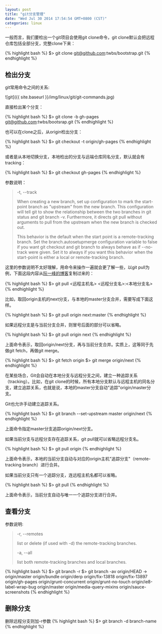 ```yaml
---
layout: post
title: "git分支管理"
date: "Wed Jul 30 2014 17:54:54 GMT+0800 (CST)"
categories: linux
---
```


一般而言，我们要检出一个git项目会使用git clone命令，git clone默认会把远程仓库包括全部分支，完整clone下来：

{% highlight bash %}
$> git clone git@github.com:twbs/bootstrap.git
{% endhighlight %}

检出分支
--------

git常用命令之间的关系:

![git]({{ site.baseurl }}/img/linux/git/git-commands.jpg)

直接检出某个分支：

{% highlight bash %}
$> git clone -b gh-pages git@github.com:twbs/bootsrap.git
{% endhighlight %}

也可以在clone之后，从origin检出分支：

{% highlight bash %}
$> git checkout -t origin/gh-pages
{% endhighlight %}

或者是从本地切换分支，本地检出的分支与远端仓库同名分支，默认就会有tracking：

{% highlight bash %}
$> git checkout gh-pages
{% endhighlight %}

参数说明：

> -t, --track
>
>    When creating a new branch, set up configuration to mark the start-point branch as "upstream" from the new branch. This configuration will tell git to show the relationship between the two branches in git status and git branch -v. Furthermore, it directs git pull without arguments to pull from the upstream when the new branch is checked out.
>
>    This behavior is the default when the start point is a remote-tracking branch. Set the branch.autosetupmerge configuration variable to false if you want git checkout and git branch to always behave as if --no-track were given. Set it to always if you want this behavior when the start-point is either a local or remote-tracking branch.

这里的参数说明不太好理解，用命令来操作一遍就会更了解一些，以git pull为例，下面这段内容从[阮一峰的博客](http://www.ruanyifeng.com/blog/2014/06/git_remote.html)复制过来的：

{% highlight bash %}
$> git pull <远程主机名> <远程分支名>:<本地分支名>
{% endhighlight %}

比如，取回origin主机的next分支，与本地的master分支合并，需要写成下面这样。

{% highlight bash %}
$> git pull origin next:master
{% endhighlight %}

如果远程分支是与当前分支合并，则冒号后面的部分可以省略。

{% highlight bash %}
$> git pull origin next
{% endhighlight %}

上面命令表示，取回origin/next分支，再与当前分支合并。实质上，这等同于先做git fetch，再做git merge。

{% highlight bash %}
$> git fetch origin
$> git merge origin/next
{% endhighlight %}

在某些场合，Git会自动在本地分支与远程分支之间，建立一种追踪关系（tracking）。比如，在git clone的时候，所有本地分支默认与远程主机的同名分支，建立追踪关系，也就是说，本地的master分支自动"追踪"origin/master分支。

Git也允许手动建立追踪关系。

{% highlight bash %}
$> git branch --set-upstream master origin/next
{% endhighlight %}

上面命令指定master分支追踪origin/next分支。

如果当前分支与远程分支存在追踪关系，git pull就可以省略远程分支名。

{% highlight bash %}
$> git pull origin
{% endhighlight %}

上面命令表示，本地的当前分支自动与对应的origin主机"追踪分支"（remote-tracking branch）进行合并。

如果当前分支只有一个追踪分支，连远程主机名都可以省略。

{% highlight bash %}
$> git pull
{% endhighlight %}

上面命令表示，当前分支自动与唯一一个追踪分支进行合并。

查看分支
--------
参数说明:

> -r, --remotes
>
>    list or delete (if used with -d) the remote-tracking branches.
>
> -a, --all
>
>    list both remote-tracking branches and local branches.

{% highlight bash %}
$> git branch -r
$> git branch -av
    origin/HEAD -> origin/master
    origin/bundle
    origin/derp
    origin/fix-13818
    origin/fix-13897
    origin/gh-pages
    origin/grunt-concurrent
    origin/grunt-no-touch
    origin/ie8-label-wrap-bug
    origin/master
    origin/media-query-mixins
    origin/sauce-screenshots
{% endhighlight %}

删除分支
--------

删除远程分支则加-r参数
{% highlight bash %}
$> git branch -d branch-name
{% endhighlight %}

